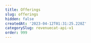 ```yaml
---
title: Offerings
slug: offerings
hidden: false
createdAt: '2023-04-12T01:31:25.228Z'
categorySlug: revenuecat-api-v1
order: 999
---
```

